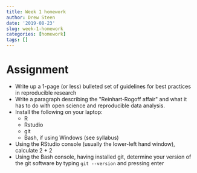 ```yaml
---
title: Week 1 homework
author: Drew Steen
date: '2019-08-23'
slug: week-1-homework
categories: [homework]
tags: []
---
```


# Assignment

* Write up a 1-page (or less) bulleted set of guidelines for best practices in reproducible research
* Write a paragraph describing the "Reinhart-Rogoff affair" and what it has to do with open science and reproducible data analysis. 
* Install the following on your laptop:
	* R
	* Rstudio
	* git
    * Bash, if using Windows (see syllabus) 
* Using the RStudio console (usually the lower-left hand window), calculate 2 + 2
* Using the Bash console, having installed git, determine your version of the git software by typing `git --version` and pressing enter

